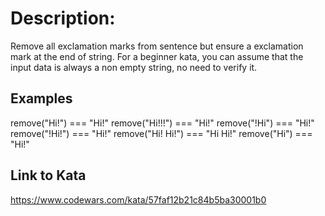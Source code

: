 # Description:
Remove all exclamation marks from sentence but ensure a exclamation mark at the end of string. For a beginner kata, you can assume that the input data is always a non empty string, no need to verify it.

## Examples
remove("Hi!") === "Hi!"
remove("Hi!!!") === "Hi!"
remove("!Hi") === "Hi!"
remove("!Hi!") === "Hi!"
remove("Hi! Hi!") === "Hi Hi!"
remove("Hi") === "Hi!"

## Link to Kata
https://www.codewars.com/kata/57faf12b21c84b5ba30001b0